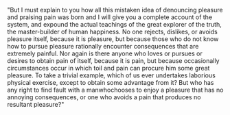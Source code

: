 "But I must explain to you how all this mistaken idea of denouncing pleasure and praising pain was born and I
will give you a complete account of the system, and expound the actual teachings of the great explorer of the
truth, the master-builder of human happiness. No one rejects, dislikes, or avoids pleasure itself, because
it is pleasure, but because those who do not know how to pursue pleasure rationally encounter consequences 
that are extremely painful. Nor again is there anyone who loves or pursues or desires to obtain pain of 
itself, because it is pain, but because occasionally circumstances occur in which toil and pain can procure 
him some great pleasure. To take a trivial example, which of us ever undertakes laborious physical 
exercise, except to obtain some advantage from it? But who has any right to find fault with a manwhochooses to 
enjoy a pleasure that has no annoying consequences, or one who avoids a pain that produces no 
resultant pleasure?"                    